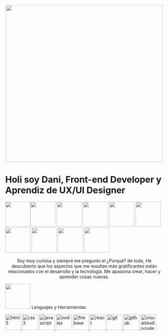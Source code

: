 <p align="center">
  <img src="https://media.giphy.com/media/X8tZTVh3CsSiHILozR/giphy.gif" width="500">
  <br>
</p>
 
 <h1> Holi soy Dani, Front-end Developer y Aprendiz de UX/UI Designer </h1> 

<img src="https://media.giphy.com/media/fo2dhRTmaULbStoFkX/giphy.gif" width="80" heigh="120"><img src="https://media.giphy.com/media/fo2dhRTmaULbStoFkX/giphy.gif" width="80" heigh="120"> <img src="https://media.giphy.com/media/fo2dhRTmaULbStoFkX/giphy.gif" width="80" heigh="120"> <img src="https://media.giphy.com/media/fo2dhRTmaULbStoFkX/giphy.gif" width="80" heigh="120"> <img src="https://media.giphy.com/media/fo2dhRTmaULbStoFkX/giphy.gif" width="80" heigh="120"> <img src="https://media.giphy.com/media/fo2dhRTmaULbStoFkX/giphy.gif" width="80" heigh="120"> <img src="https://media.giphy.com/media/fo2dhRTmaULbStoFkX/giphy.gif" width="80" heigh="120"> <img src="https://media.giphy.com/media/fo2dhRTmaULbStoFkX/giphy.gif" width="80" heigh="120"> <img src="https://media.giphy.com/media/fo2dhRTmaULbStoFkX/giphy.gif" width="80" heigh="120"> <img src="https://media.giphy.com/media/fo2dhRTmaULbStoFkX/giphy.gif" width="80" heigh="120"> 
 
 <p align="center">
 Soy muy curiosa y siempre me pregunto el ¿Porqué? de todo, He descubierto que los aspectos que me resultan más gratificantes están relacionados con el desarrollo y la tecnología. Me apasiona crear, hacer y aprender cosas nuevas.
</p>

 <img src="https://media.giphy.com/media/LpcMNO2HjD5x4CTIpi/giphy.gif" width="80" heigh="120"> Lenguajes y Herramientas 

<a href="https://www.w3.org/html/" target="_blank"> <img src="https://media.giphy.com/media/XAxylRMCdpbEWUAvr8/giphy.gif" alt="html5" width="50" height="50"/> </a>
<a href="https://www.w3schools.com/css/" target="_blank"> <img src="https://media.giphy.com/media/fsEaZldNC8A1PJ3mwp/giphy.gif" alt="css3" width="50" height="50"/></a>
<a href="https://developer.mozilla.org/en-US/docs/Web/JavaScript" target="_blank"> <img src="https://media.giphy.com/media/ln7z2eWriiQAllfVcn/giphy.gif" alt="javascript" width="50" height="50"/> </a>
<a href="https://nodejs.org" target="_blank"> <img src="https://media.giphy.com/media/kdFc8fubgS31b8DsVu/giphy.gif" alt="nodejs" width="50" height="50"/></a>
<a href="https://firebase.google.com/" target="_blank"> <img src="https://media.giphy.com/media/Ri2TUcKlaOcaDBxFpY/giphy.gif" alt="firebase" width="50" height="50"/> </a>
<a href="https://reactjs.org/" target="_blank"> <img src="https://media.giphy.com/media/eNAsjO55tPbgaor7ma/giphy.gif" alt="react" width="50" height="50"/> </a>
<a href="https://git-scm.com/" target="_blank"> <img src="https://media.giphy.com/media/kH1DBkPNyZPOk0BxrM/giphy.gif" alt="git" height="50"/> </a>
<a href="https://github.com/" target="_blank"> <img src="https://i.giphy.com/media/KzJkzjggfGN5Py6nkT/200.webp" alt="github" height="50"/> </a>
<a href="https://visualstudiocode.com/" target="_blank"> <img src="https://i.giphy.com/media/IdyAQJVN2kVPNUrojM/200.webp" alt="visualstudiocode" height="50"/> </a>




